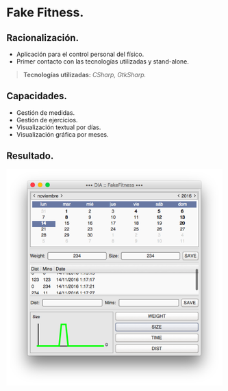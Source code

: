 # Fake Fitness.

## Racionalización.
- Aplicación para el control personal del físico.
- Primer contacto con las tecnologías utilizadas y stand-alone.

> **Tecnologías utilizadas:** *CSharp, GtkSharp.*

## Capacidades.
- Gestión de medidas.
- Gestión de ejercicios.
- Visualización textual por días.
- Visualización gráfica por meses.

## Resultado.
![screenshot](screenshot.png)